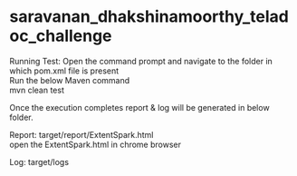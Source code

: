 # saravanan_dhakshinamoorthy_teladoc_challenge
Running Test:
Open the command prompt and navigate to the folder in which pom.xml file is present  
Run the below Maven command  
mvn clean test

Once the execution completes report & log will be generated in below folder.

Report: target/report/ExtentSpark.html  
open the ExtentSpark.html in chrome browser

Log: target/logs
